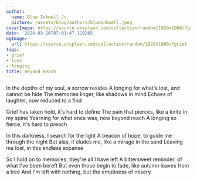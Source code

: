 ```yaml
---
author:
  name: Blue Inkwell Jr.
  picture: /assets/blog/authors/blueinkwell.jpeg
coverImage: https://source.unsplash.com/collection/random/1920x1080/?grief
date: '2024-03-16T07:01:47.110265'
ogImage:
  url: https://source.unsplash.com/collection/random/1920x1080/?grief
tags:
- grief
- loss
- longing
title: Beyond Reach
---
```


In the depths of my soul, a sorrow resides
A longing for what's lost, and cannot be hide
The memories linger, like shadows in mind
Echoes of laughter, now reduced to a find

Grief has taken hold, it's hard to define
The pain that pierces, like a knife in my spine
Yearning for what once was, now beyond reach
A longing so fierce, it's hard to preach

In this darkness, I search for the light
A beacon of hope, to guide me through the night
But alas, it eludes me, like a mirage in the sand
Leaving me lost, in this endless expanse

So I hold on to memories, they're all I have left
A bittersweet reminder, of what I've been bereft
But even those begin to fade, like autumn leaves from a tree
And I'm left with nothing, but the emptiness of misery